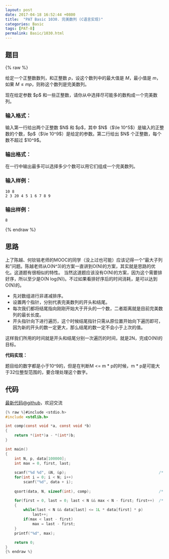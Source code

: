 ```yaml
---
layout: post
date: 2017-04-18 16:52:44 +0800
title:  "PAT Basic 1030. 完美数列 (C语言实现)"
categories: Basic
tags: [PAT-B]
permalink: Basic/1030.html
---
```


## 题目

{% raw %}<div class="ques-view"><p>给定一个正整数数列，和正整数 <span>$p$</span>，设这个数列中的最大值是 <span>$M$</span>，最小值是 <span>$m$</span>，如果 <span>$M \le mp$</span>，则称这个数列是完美数列。</p>
<p>现在给定参数 <span>$p$</span> 和一些正整数，请你从中选择尽可能多的数构成一个完美数列。</p>
<h3 id="-">输入格式：</h3>
<p>输入第一行给出两个正整数 <span>$N$</span> 和 <span>$p$</span>，其中 <span>$N$</span>（<span>$\le 10^5$</span>）是输入的正整数的个数，<span>$p$</span>（<span>$\le 10^9$</span>）是给定的参数。第二行给出 <span>$N$</span> 个正整数，每个数不超过 <span>$10^9$</span>。</p>
<h3 id="-">输出格式：</h3>
<p>在一行中输出最多可以选择多少个数可以用它们组成一个完美数列。</p>
<h3 id="-">输入样例：</h3>
<pre><code class="lang-in">10 8
2 3 20 4 5 1 6 7 8 9
</code></pre>
<h3 id="-">输出样例：</h3>
<pre><code class="lang-out">8
</code></pre>
</div>{% endraw %}

## 思路

上了陈越、何钦铭老师的MOOC的同学（没上过也可能）应该记得一个“最大子列和”问题。陈越老师从O(N^3)的方案一直讲到O(N)的方案，其实就是思路的优化。这道题有很相似的特性。
当然这道题应该没有O(N)的方案，因为这个需要排好序，所以至少是O(N log(N))。不过如果看排好序后的时间消耗，是可以达到O(N)的。

- 先对数组进行非递减排序。
- 设置两个指针，分别代表完美数列的开头和结尾。
- 每次我们都将结尾指向刚刚开始大于开头的一个数，二者距离就是目前完美数列的最长长度。
- 开头指针向下进行遍历，这个时候结尾指针只需从原位置开始向下遍历即可，因为新的开头的数一定更大，那么结尾的数一定不会小于上次的值。

这样我们所用的时间就是开头和结尾分别一次遍历的时间，就是2N，完成O(N)的目标。

**代码实现：**

题目给的数字都是小于10^9的，但是在判断M <= m \* p的时候，m \* p是可能大于32位整型范围的，要合理处理这个数字。

## 代码

[最新代码@github](https://github.com/OliverLew/PAT/blob/master/PATBasic/1030.c)，欢迎交流
```c
{% raw %}#include <stdio.h>
#include <stdlib.h>

int comp(const void *a, const void *b) 
{ 
    return *(int*)a - *(int*)b; 
}

int main()
{
    int N, p, data[100000];
    int max = 0, first, last;
    
    scanf("%d %d", &N, &p);                                         /* read */
    for(int i = 0; i < N; i++) 
        scanf("%d", data + i);
    
    qsort(data, N, sizeof(int), comp);                              /* sort */

    for(first = 0, last = 0; last < N && max < N - first; first++)  /* find */
    {
        while(last < N && data[last] <= 1L * data[first] * p)
            last++;
        if(max < last - first) 
            max = last - first;
    }
    printf("%d", max);

    return 0;
}
{% endraw %}
```